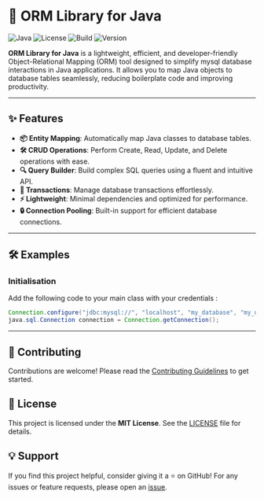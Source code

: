 # 🚀 ORM Library for Java

![Java](https://img.shields.io/badge/Java-17%2B-blue?logo=java)
![License](https://img.shields.io/badge/License-MIT-green)
![Build](https://img.shields.io/badge/Build-Passing-brightgreen)
![Version](https://img.shields.io/badge/Version-1.0.0-orange)

**ORM Library for Java** is a lightweight, efficient, and developer-friendly Object-Relational Mapping (ORM) tool designed to simplify mysql database interactions in Java applications. It allows you to map Java objects to database tables seamlessly, reducing boilerplate code and improving productivity.

---

## ✨ Features

- **📦 Entity Mapping**: Automatically map Java classes to database tables.
- **🛠️ CRUD Operations**: Perform Create, Read, Update, and Delete operations with ease.
- **🔍 Query Builder**: Build complex SQL queries using a fluent and intuitive API.
- **💾 Transactions**: Manage database transactions effortlessly.
- **⚡ Lightweight**: Minimal dependencies and optimized for performance.
- **🔒 Connection Pooling**: Built-in support for efficient database connections.

---

## 🛠️ Examples

### Initialisation

Add the following code to your main class with your credentials :

```java
Connection.configure("jdbc:mysql://", "localhost", "my_database", "my_user", "my_password");
java.sql.Connection connection = Connection.getConnection();
```

---

## 🤝 Contributing
Contributions are welcome! Please read the [Contributing Guidelines](https://github.com) to get started.

## 📜 License
This project is licensed under the **MIT License**. See the [LICENSE](https://github.com) file for details.

## 💡 Support
If you find this project helpful, consider giving it a ⭐️ on GitHub! For any issues or feature requests, please open an  [issue](https://github.com).
